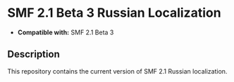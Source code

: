 # SMF 2.1 Beta 3 Russian Localization
* **Compatible with:** SMF 2.1 Beta 3

## Description
This repository contains the current version of SMF 2.1 Russian lоcalization.
